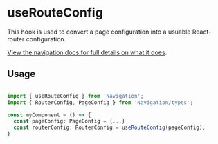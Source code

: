 # useRouteConfig

This hook is used to convert a page configuration into a usuable React-router configuration.

[View the navigation docs for full details on what it does](/client/Bootstrap/Navigation/README.md#route-configuration-processing).

## Usage

```ts

import { useRouteConfig } from 'Navigation';
import { RouterConfig, PageConfig } from 'Navigation/types';

const myComponent = () => {
  const pageConfig: PageConfig = {...}
  const routerConfig: RouterConfig = useRouteConfig(pageConfig);
}
```
